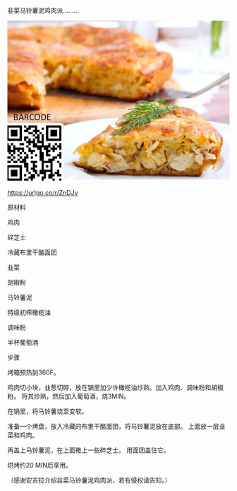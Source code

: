 韭菜马铃薯泥鸡肉派………


![韭菜马铃薯泥鸡肉派](https://github.com/ywangnccu/ywang/blob/main/images/LEEK_CHICKEN_PIE.jpg)

https://urlgo.co/r/ZnDJv


原材料

鸡肉

碎芝士

冷藏布里干酪面团

韭菜

胡椒粉

马铃薯泥

特级初榨橄榄油

调味粉

半杯葡萄酒

 

步骤

烤箱预热到360F。

鸡肉切小块，韭葱切碎，放在锅里加少许橄榄油炒熟。加入鸡肉、调味粉和胡椒粉。 将其炒熟，然后加入葡萄酒，烧3MIN。

在锅里，将马铃薯烧至变软。

准备一个烤盘，放入冷藏的布里干酪面团，将马铃薯泥放在底部。 上面放一层韭菜和鸡肉。

再盖上马铃薯泥，在上面撒上一些碎芝士。 用面团盖住它。

烘烤约20 MIN后享用。


（感谢安吉拉介绍韭菜马铃薯泥鸡肉派，若有侵权请告知。）
